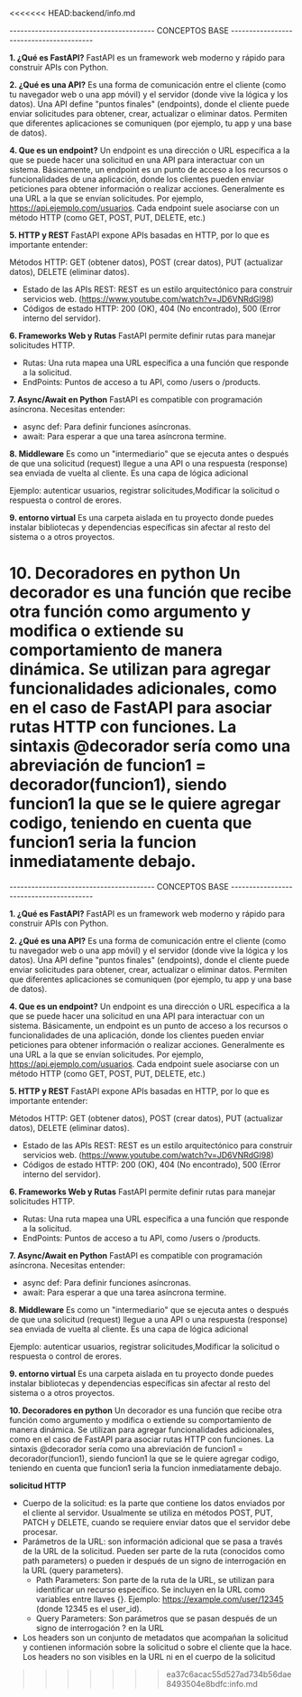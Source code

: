 <<<<<<< HEAD:backend/info.md

---------------------------------------- CONCEPTOS BASE ---------------------------------------- 

**1. ¿Qué es FastAPI?** 
FastAPI es un framework web moderno y rápido para construir APIs con Python.

**2. ¿Qué es una API?**
Es una forma de comunicación entre el cliente (como tu navegador web o una app móvil) y el servidor (donde vive la lógica y los datos). Una API define "puntos finales" (endpoints), donde el cliente puede enviar solicitudes para obtener, crear, actualizar o eliminar datos. Permiten que diferentes aplicaciones se comuniquen (por ejemplo, tu app y una base de datos).

**4. Que es un endpoint?**
Un endpoint es una dirección o URL específica a la que se puede hacer una solicitud en una API para interactuar con un sistema. Básicamente, un endpoint es un punto de acceso a los recursos o funcionalidades de una aplicación, donde los clientes pueden enviar peticiones para obtener información o realizar acciones. Generalmente es una URL a la que se envían solicitudes. Por ejemplo, https://api.ejemplo.com/usuarios. Cada endpoint suele asociarse con un método HTTP (como GET, POST, PUT, DELETE, etc.)

**5. HTTP y REST**
FastAPI expone APIs basadas en HTTP, por lo que es importante entender:

Métodos HTTP: GET (obtener datos), POST (crear datos), PUT (actualizar datos), DELETE (eliminar datos).
- Estado de las APIs REST: REST es un estilo arquitectónico para construir servicios web. (https://www.youtube.com/watch?v=JD6VNRdGl98)
- Códigos de estado HTTP: 200 (OK), 404 (No encontrado), 500 (Error interno del servidor).

**6. Frameworks Web y Rutas**
FastAPI permite definir rutas para manejar solicitudes HTTP.

- Rutas: Una ruta mapea una URL específica a una función que responde a la solicitud.
- EndPoints: Puntos de acceso a tu API, como /users o /products.

**7. Async/Await en Python**
FastAPI es compatible con programación asíncrona. Necesitas entender:

- async def: Para definir funciones asíncronas.
- await: Para esperar a que una tarea asíncrona termine.

**8. Middleware**
Es como un "intermediario" que se ejecuta antes o después de que una solicitud (request) llegue a una API o una respuesta (response) sea enviada de vuelta al cliente. Es una capa de lógica adicional

Ejemplo: autenticar usuarios, registrar solicitudes,Modificar la solicitud o respuesta o control de erores.

**9. entorno virtual**
Es una carpeta aislada en tu proyecto donde puedes instalar bibliotecas y dependencias específicas sin afectar al resto del sistema o a otros proyectos.


**10. Decoradores en python**
Un decorador es una función que recibe otra función como argumento y modifica o extiende su comportamiento de manera dinámica. Se utilizan para agregar funcionalidades adicionales, como en el caso de FastAPI para asociar rutas HTTP con funciones. La sintaxis @decorador sería como una abreviación de funcion1 = decorador(funcion1), siendo funcion1 la que se le quiere agregar codigo, teniendo en cuenta que funcion1 seria la funcion inmediatamente debajo.
=======

---------------------------------------- CONCEPTOS BASE ---------------------------------------- 

**1. ¿Qué es FastAPI?** 
FastAPI es un framework web moderno y rápido para construir APIs con Python.

**2. ¿Qué es una API?**
Es una forma de comunicación entre el cliente (como tu navegador web o una app móvil) y el servidor (donde vive la lógica y los datos). Una API define "puntos finales" (endpoints), donde el cliente puede enviar solicitudes para obtener, crear, actualizar o eliminar datos. Permiten que diferentes aplicaciones se comuniquen (por ejemplo, tu app y una base de datos).

**4. Que es un endpoint?**
Un endpoint es una dirección o URL específica a la que se puede hacer una solicitud en una API para interactuar con un sistema. Básicamente, un endpoint es un punto de acceso a los recursos o funcionalidades de una aplicación, donde los clientes pueden enviar peticiones para obtener información o realizar acciones. Generalmente es una URL a la que se envían solicitudes. Por ejemplo, https://api.ejemplo.com/usuarios. Cada endpoint suele asociarse con un método HTTP (como GET, POST, PUT, DELETE, etc.)

**5. HTTP y REST**
FastAPI expone APIs basadas en HTTP, por lo que es importante entender:

Métodos HTTP: GET (obtener datos), POST (crear datos), PUT (actualizar datos), DELETE (eliminar datos).
- Estado de las APIs REST: REST es un estilo arquitectónico para construir servicios web. (https://www.youtube.com/watch?v=JD6VNRdGl98)
- Códigos de estado HTTP: 200 (OK), 404 (No encontrado), 500 (Error interno del servidor).

**6. Frameworks Web y Rutas**
FastAPI permite definir rutas para manejar solicitudes HTTP.

- Rutas: Una ruta mapea una URL específica a una función que responde a la solicitud.
- EndPoints: Puntos de acceso a tu API, como /users o /products.

**7. Async/Await en Python**
FastAPI es compatible con programación asíncrona. Necesitas entender:

- async def: Para definir funciones asíncronas.
- await: Para esperar a que una tarea asíncrona termine.

**8. Middleware**
Es como un "intermediario" que se ejecuta antes o después de que una solicitud (request) llegue a una API o una respuesta (response) sea enviada de vuelta al cliente. Es una capa de lógica adicional

Ejemplo: autenticar usuarios, registrar solicitudes,Modificar la solicitud o respuesta o control de erores.

**9. entorno virtual**
Es una carpeta aislada en tu proyecto donde puedes instalar bibliotecas y dependencias específicas sin afectar al resto del sistema o a otros proyectos.


**10. Decoradores en python**
Un decorador es una función que recibe otra función como argumento y modifica o extiende su comportamiento de manera dinámica. Se utilizan para agregar funcionalidades adicionales, como en el caso de FastAPI para asociar rutas HTTP con funciones. La sintaxis @decorador sería como una abreviación de funcion1 = decorador(funcion1), siendo funcion1 la que se le quiere agregar codigo, teniendo en cuenta que funcion1 seria la funcion inmediatamente debajo.

**solicitud HTTP**
- Cuerpo de la solicitud: es la parte que contiene los datos enviados por el cliente al servidor. Usualmente se utiliza en métodos POST, PUT, PATCH y DELETE, cuando se requiere enviar datos que el servidor debe procesar.
- Parámetros de la URL: son información adicional que se pasa a través de la URL de la solicitud. Pueden ser parte de la ruta (conocidos como path parameters) o pueden ir después de un signo de interrogación en la URL (query parameters).
    - Path Parameters: Son parte de la ruta de la URL, se utilizan para identificar un recurso específico. Se incluyen en la URL como variables entre llaves {}. Ejemplo: https://example.com/user/12345 (donde 12345 es el user_id).
    - Query Parameters: Son parámetros que se pasan después de un signo de interrogación ? en la URL
- Los headers son un conjunto de metadatos que acompañan la solicitud y contienen información sobre la solicitud o sobre el cliente que la hace. Los headers no son visibles en la URL ni en el cuerpo de la solicitud
>>>>>>> ea37c6acac55d527ad734b56dae8493504e8bdfc:info.md

